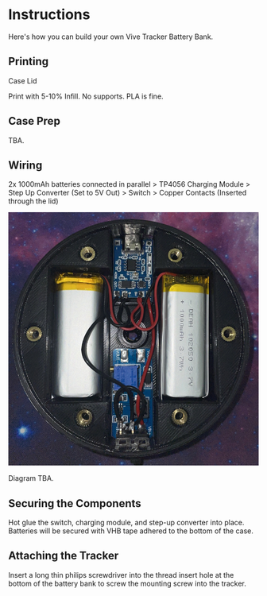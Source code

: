 # Instructions
Here's how you can build your own Vive Tracker Battery Bank.

## Printing

Case
Lid

Print with 5-10% Infill. No supports. PLA is fine.

## Case Prep

TBA.

## Wiring

2x 1000mAh batteries connected in parallel > TP4056 Charging Module > Step Up Converter (Set to 5V Out) > Switch > Copper Contacts (Inserted through the lid)

![](images/puckguts1.JPG)

Diagram TBA.

## Securing the Components

Hot glue the switch, charging module, and step-up converter into place. Batteries will be secured with VHB tape adhered to the bottom of the case.

## Attaching the Tracker

Insert a long thin philips screwdriver into the thread insert hole at the bottom of the battery bank to screw the mounting screw into the tracker.